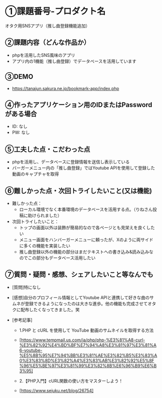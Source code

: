 # ①課題番号-プロダクト名

オタク用SNSアプリ（推し曲登録機能追加）

## ②課題内容（どんな作品か）

- phpを活用したSNS風味のアプリ
- アプリ内の1機能（推し曲登録）でデータベースを活用しています

## ③DEMO
- https://tanajun.sakura.ne.jp/bookmark-app/index.php


## ④作ったアプリケーション用のIDまたはPasswordがある場合

- ID: なし
- PW: なし

## ⑤工夫した点・こだわった点

- phpを活用し、データベースに登録情報を送信し表示している
- バーガーメニュー内の「推し曲登録」ではYoutube APIを使用して登録した動画のキャプチャを取得

## ⑥難しかった点・次回トライしたいこと(又は機能)

- 難しかった点：
  * ローカル環境でなく本番環境のデータベースを活用する点。（りねさん投稿に助けられました）
- 次回トライしたいこと：
  * トップの画面以外は装飾が簡易的なので各ページとも見栄えを良くしたい
  * メニュー画面をハンバーガーメニューに頼ったが、Xのように両サイドに多くの機能を実装したい
  * 推し曲登録以外の機能の部分はまだテキストへの書き込み&読み込みなのでこの部分もデータベース活用したい

## ⑦質問・疑問・感想、シェアしたいこと等なんでも

- [質問]特になし


- [感想]自分のプロフィール情報としてYoutube APIと連携して好きな曲のサムネが登録できるようになったのは大きな進歩。他の機能も完成させてオタクに配布したくなってきました。笑

- [参考記事]
  - 1.PHP と cURL を使用して YouTube 動画のサムネイルを取得する方法
  - [https://www.tempmail.us.com/ja/php/php-%E3%81%A8-curl-%E3%82%92%E4%BD%BF%E7%94%A8%E3%81%97%E3%81%A6-youtube-%E5%8B%95%E7%94%BB%E3%81%AE%E3%82%B5%E3%83%A0%E3%83%8D%E3%82%A4%E3%83%AB%E3%82%92%E5%8F%96%E5%BE%97%E3%81%99%E3%82%8B%E6%96%B9%E6%B3%95]
    
  - 2.【PHP入門】cURL関数の使い方をマスターしよう！
  - [https://www.sejuku.net/blog/26754]